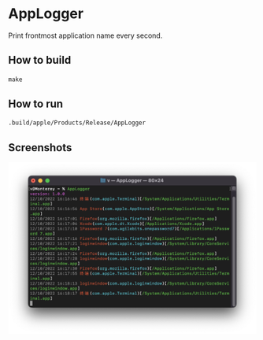 # AppLogger

Print frontmost application name every second.

## How to build

```swift
make
```

## How to run

```bash
.build/apple/Products/Release/AppLogger
```

## Screenshots

![](snapshot.png)